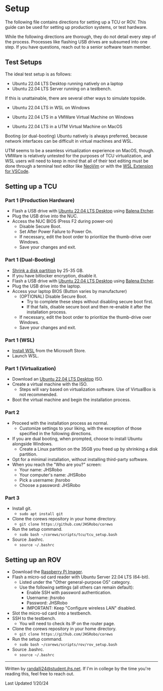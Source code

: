 # Setup
The following file contains directions for setting up a TCU or ROV. This guide can be used for setting up production systems, or test hardware.

While the following directions are thorough, they do not detail every step of the process. Processes like flashing USB drives are subsumed into one step. If you have questions, reach out to a senior software team member.

## Test Setups
The ideal test setup is as follows:

- Ubuntu 22.04 LTS Desktop running natively on a laptop
- Ubuntu 22.04 LTS Server running on a testbench.

If this is unattainable, there are several other ways to simulate topside.

* Ubuntu 22.04 LTS in WSL on Windows

* Ubuntu 22.04 LTS in a VMWare Virtual Machine on Windows

* Ubuntu 22.04 LTS in a UTM Virtual Machine on MacOS

Booting (or dual-booting) Ubuntu natively is always preferred, because network interfaces can be difficult in virtual machines and WSL.

UTM seems to be a seamless virtualization experience on MacOS, though. VMWare is relatively untested for the purposes of TCU virtualization, and WSL users will need to keep in mind that all of their text editing must be done through a terminal text editor like [NeoVim](https://neovim.io/) or with the [WSL Extension for VSCode](https://code.visualstudio.com/docs/remote/wsl).

## Setting up a TCU
### Part 1 (Production Hardware)
* Flash a USB drive with [Ubuntu 22.04 LTS Desktop](https://ubuntu.com/download/desktop/thank-you?version=22.04.3&architecture=amd64) using [Balena Etcher](https://etcher.balena.io/).
* Plug the USB drive into the NUC.
* Access the NUC BIOS (Press F2 during power-on)
  * Disable Secure Boot.
  * Set After Power Failure to Power On.
  * If necessary, edit the boot order to prioritize the thumb-drive over Windows.
  * Save your changes and exit.

### Part 1 (Dual-Booting)
* [Shrink a disk partition](https://learn.microsoft.com/en-us/windows-server/storage/disk-management/shrink-a-basic-volume) by 25-35 GB.
* If you have bitlocker encryption, disable it.
* Flash a USB drive with [Ubuntu 22.04 LTS Desktop](https://ubuntu.com/download/desktop/thank-you?version=22.04.3&architecture=amd64) using [Balena Etcher](https://etcher.balena.io/).
* Plug the USB drive into the laptop.
* Access your laptop BIOS (Button varies by manufacturer)
  * (OPTIONAL) Disable Secure Boot.
    * Try to complete these steps without disabling secure boot first.
    * If that fails, disable secure boot and then re-enable it after the installation process.
  * If necessary, edit the boot order to prioritize the thumb-drive over Windows.
  * Save your changes and exit.

### Part 1 (WSL)
* [Install WSL](https://www.microsoft.com/p/ubuntu/9pdxgncfsczv) from the Microsoft Store.
* Launch WSL.

### Part 1 (Virtualization)
* Download an [Ubuntu 22.04 LTS Desktop](https://ubuntu.com/download/desktop/thank-you?version=22.04.3&architecture=amd64) ISO.
* Create a virtual machine with the ISO.
  * Steps will vary based on virtualization software. Use of VirtualBox is not recommended.
* Boot the virtual machine and begin the installation process. 

### Part 2
* Proceed with the installation process as normal.
  * Customize settings to your liking, with the exception of those specified in the following directions.
* If you are dual booting, when prompted, choose to install Ubuntu alongside Windows.
  * Create a Linux partition on the 35GB you freed up by shrinking a disk partition.
* Opt for a minimal installation, without installing third-party software.
* When you reach the "Who are you?" screen:
  * Your name: JHSRobo
  * Your computer's name: JHSRobo
  * Pick a username: jhsrobo
  * Choose a password: JHSRobo

### Part 3
* Install git.
  * `sudo apt install git`
* Clone the corews repository in your home directory.
  * `git clone https://github.com/JHSRobo/corews`
* Run the setup command.
  * `sudo bash ~/corews/scripts/tcu/tcu_setup.bash`
* Source .bashrc.
  * `source ~/.bashrc`

## Setting up an ROV
* Download the [Raspberry Pi Imager](https://www.raspberrypi.com/software/).
* Flash a micro-sd card reader with Ubuntu Server 22.04 LTS (64-bit).
  * Listed under the "Other general-purpose OS" category.
  * Use the following settings (all others can remain default):
    * Enable SSH with password authentication.
    * Username: jhsrobo
    * Password: JHSRobo
    * IMPORTANT: Keep "Configure wireless LAN" disabled.
* Slot the micro-sd card into a testbench.
* SSH to the testbench.
  * You will need to check its IP on the router page.
* Clone the corews repository in your home directory.
  * `git clone https://github.com/JHSRobo/corews`
* Run the setup command.
  * `sudo bash ~/corews/scripts/rov/rov_setup.bash`
* Source .bashrc.
  * `source ~/.bashrc`
---
Written by randallj24@student.jhs.net.
If I'm in college by the time you're reading this, feel free to reach out.

Last Updated 1/20/24
